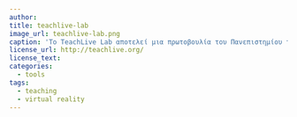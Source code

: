 ```yaml
---
author: 
title: teachlive-lab
image_url: teachlive-lab.png
caption: 'Το TeachLive Lab αποτελεί μια πρωτοβουλία του Πανεπιστημίου της Φλόριντα,πρόκειται για μια εικονική τάξη,μια προσομοίωση τάξης,η οποία δημιουργήθηκε και σχεδιάστηκε για  τους εκπαιδευτικούς ώστε  να αναπτύξουν τις παιδαγωγικές τους δυνατότηες και να πείραματιστούν χωρίς αυτό να έχει αντίκτυπο στους μαθητευόμενους.'
license_url: http://teachlive.org/
license_text: 
categories:
  - tools
tags:
  - teaching
  - virtual reality 
---
```

